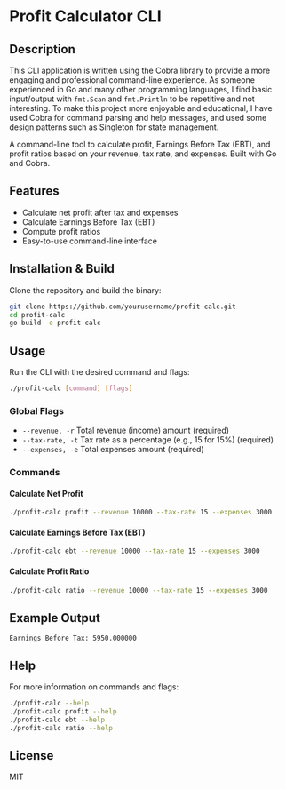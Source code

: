# Profit Calculator CLI

## Description
This CLI application is written using the Cobra library to provide a more engaging and professional command-line experience. As someone experienced in Go and many other programming languages, I find basic input/output with `fmt.Scan` and `fmt.Println` to be repetitive and not interesting. To make this project more enjoyable and educational, I have used Cobra for command parsing and help messages, and used some design patterns such as Singleton for state management.

A command-line tool to calculate profit, Earnings Before Tax (EBT), and profit ratios based on your revenue, tax rate, and expenses. Built with Go and Cobra.

## Features
- Calculate net profit after tax and expenses
- Calculate Earnings Before Tax (EBT)
- Compute profit ratios
- Easy-to-use command-line interface

## Installation & Build

Clone the repository and build the binary:

```sh
git clone https://github.com/yourusername/profit-calc.git
cd profit-calc
go build -o profit-calc
```

## Usage

Run the CLI with the desired command and flags:

```sh
./profit-calc [command] [flags]
```

### Global Flags
- `--revenue, -r`   Total revenue (income) amount (required)
- `--tax-rate, -t`  Tax rate as a percentage (e.g., 15 for 15%) (required)
- `--expenses, -e`  Total expenses amount (required)

### Commands

#### Calculate Net Profit
```sh
./profit-calc profit --revenue 10000 --tax-rate 15 --expenses 3000
```

#### Calculate Earnings Before Tax (EBT)
```sh
./profit-calc ebt --revenue 10000 --tax-rate 15 --expenses 3000
```

#### Calculate Profit Ratio
```sh
./profit-calc ratio --revenue 10000 --tax-rate 15 --expenses 3000
```

## Example Output
```
Earnings Before Tax: 5950.000000
```

## Help
For more information on commands and flags:
```sh
./profit-calc --help
./profit-calc profit --help
./profit-calc ebt --help
./profit-calc ratio --help
```

## License
MIT 